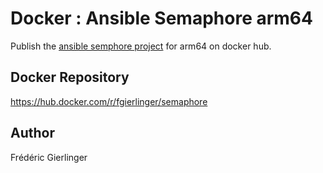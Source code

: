 # Docker : Ansible Semaphore arm64

Publish the [ansible semphore project](https://github.com/ansible-semaphore/semaphore) for arm64 on docker hub.

## Docker Repository
https://hub.docker.com/r/fgierlinger/semaphore

## Author
Frédéric Gierlinger
